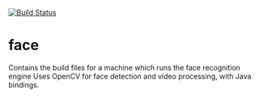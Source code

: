 [![Build Status](https://travis-ci.org/quebec-group/face.svg?branch=master)](https://travis-ci.org/quebec-group/face)
# face
Contains the build files for a machine which runs the face recognition engine
Uses OpenCV for face detection and video processing, with Java bindings.
